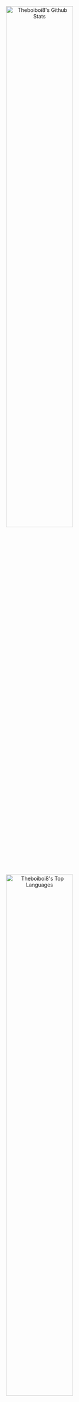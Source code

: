 <div align="center">
  
<img width="60%" align="center" alt="Theboiboi8's Github Stats" src="https://github-readme-stats-sh.vercel.app/api?username=theboiboi8&theme=date_night&show_icons=true" />
<br/>
<img align="center" width="60%" alt="Theboiboi8's Top Languages" src="https://github-readme-stats-sh.vercel.app/api/top-langs/?username=theboiboi8&langs_count=6&show_icons=true&theme=date_night&layout=compact&size_weight=0.5&count_weight=0.5" />

</div>
